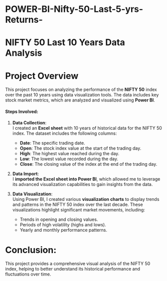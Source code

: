 # POWER-BI-Nifty-50-Last-5-yrs-Returns-

# NIFTY 50 Last 10 Years Data Analysis

# Project Overview
This project focuses on analyzing the performance of the **NIFTY 50** index over the past 10 years using data visualization tools. The data includes key stock market metrics, which are analyzed and visualized using **Power BI**.

#### Steps Involved:

1. **Data Collection**:  
   I created an **Excel sheet** with 10 years of historical data for the NIFTY 50 index. The dataset includes the following columns:
   - **Date**: The specific trading date.
   - **Open**: The stock index value at the start of the trading day.
   - **High**: The highest value reached during the day.
   - **Low**: The lowest value recorded during the day.
   - **Close**: The closing value of the index at the end of the trading day.

2. **Data Import**:  
   I **imported the Excel sheet into Power BI**, which allowed me to leverage its advanced visualization capabilities to gain insights from the data.

3. **Data Visualization**:  
   Using Power BI, I created various **visualization charts** to display trends and patterns in the NIFTY 50 index over the last decade. These visualizations highlight significant market movements, including:
   - Trends in opening and closing values.
   - Periods of high volatility (highs and lows).
   - Yearly and monthly performance patterns.

# Conclusion:
This project provides a comprehensive visual analysis of the NIFTY 50 index, helping to better understand its historical performance and fluctuations over time.

